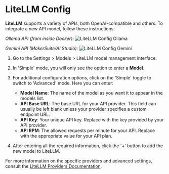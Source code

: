# LiteLLM Config

**LiteLLM** supports a variety of APIs, both OpenAI-compatible and others. To integrate a new API model, follow these instructions:

*Ollama API (from inside Docker):*
![LiteLLM Config Ollama](/img/tutorial_litellm_ollama.png)

*Gemini API (MakerSuite/AI Studio):*
![LiteLLM Config Gemini](/img/tutorial_litellm_gemini.png)

1. Go to the Settings > Models > LiteLLM model management interface.
2. In 'Simple' mode, you will only see the option to enter a **Model**.
3. For additional configuration options, click on the 'Simple' toggle to switch to 'Advanced' mode. Here you can enter:
   - **Model Name**: The name of the model as you want it to appear in the models list.
   - **API Base URL**: The base URL for your API provider. This field can usually be left blank unless your provider specifies a custom endpoint URL.
   - **API Key**: Your unique API key. Replace with the key provided by your API provider.
   - **API RPM**: The allowed requests per minute for your API. Replace with the appropriate value for your API plan.

4. After entering all the required information, click the '+' button to add the new model to LiteLLM.

For more information on the specific providers and advanced settings, consult the [LiteLLM Providers Documentation](https://litellm.vercel.app/docs/providers).